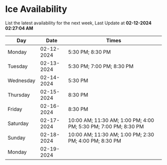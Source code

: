 # Ice Availability

List the latest availability for the next week, Last Update at **02-12-2024 02:27:04 AM**

| Day         | Date        | Times       |
| ----------- | ----------- | ----------- |
|Monday|02-12-2024|5:30 PM; 8:30 PM|
|Tuesday|02-13-2024|5:30 PM; 7:00 PM; 8:30 PM|
|Wednesday|02-14-2024|5:30 PM|
|Thursday|02-15-2024|8:30 PM|
|Friday|02-16-2024|8:30 PM|
|Saturday|02-17-2024|10:00 AM; 11:30 AM; 1:00 PM; 4:00 PM; 5:30 PM; 7:00 PM; 8:30 PM|
|Sunday|02-18-2024|10:00 AM; 11:30 AM; 1:00 PM; 2:30 PM; 4:00 PM; 8:30 PM|
|Monday|02-19-2024||
